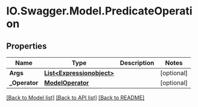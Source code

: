 # IO.Swagger.Model.PredicateOperation
## Properties

Name | Type | Description | Notes
------------ | ------------- | ------------- | -------------
**Args** | [**List&lt;Expressionobject&gt;**](Expressionobject.md) |  | [optional] 
**_Operator** | [**ModelOperator**](ModelOperator.md) |  | [optional] 

[[Back to Model list]](../README.md#documentation-for-models) [[Back to API list]](../README.md#documentation-for-api-endpoints) [[Back to README]](../README.md)

